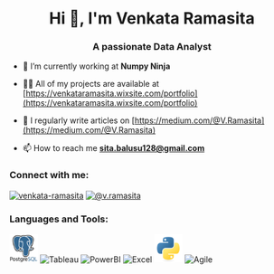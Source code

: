 <h1 align="center">Hi 👋, I'm Venkata Ramasita</h1>
<h3 align="center">A passionate Data Analyst</h3>

- 🔭 I’m currently working at **Numpy Ninja**

- 👨‍💻 All of my projects are available at [https://venkataramasita.wixsite.com/portfolio](https://venkataramasita.wixsite.com/portfolio)

- 📝 I regularly write articles on [https://medium.com/@V.Ramasita](https://medium.com/@V.Ramasita)

- 📫 How to reach me **sita.balusu128@gmail.com**

<h3 align="left">Connect with me:</h3>
<p align="left">
<a href="https://linkedin.com/in/venkata-ramasita" target="blank"><img align="center" src="https://raw.githubusercontent.com/rahuldkjain/github-profile-readme-generator/master/src/images/icons/Social/linked-in-alt.svg" alt="venkata-ramasita" height="30" width="40" /></a>
<a href="https://medium.com/@v.ramasita" target="blank"><img align="center" src="https://raw.githubusercontent.com/rahuldkjain/github-profile-readme-generator/master/src/images/icons/Social/medium.svg" alt="@v.ramasita" height="30" width="40" /></a>
</p>

<h3 align="left">Languages and Tools:</h3>
<p align="left"> <a  <img src="https://raw.githubusercontent.com/devicons/devicon/master/icons/cplusplus/cplusplus-original.svg" alt="cplusplus" width="50" height="50"/>
</a>  <img src="https://raw.githubusercontent.com/devicons/devicon/master/icons/postgresql/postgresql-original-wordmark.svg" alt="postgresql" width="50" height="50"/>
</a>  <img src="https://github.com/sita47/My-Profile/assets/96062745/72f593e2-ebc1-470f-a07f-73469e2e53da" alt="Tableau" width="50" height="50"/> 
</a>  <img src="https://github.com/sita47/My-Profile/assets/96062745/88249775-ec1e-4318-8e40-28a00d8e641e" alt="PowerBI" width="50" height="50"/> 
</a>  <img src="https://github.com/sita47/sita47/assets/96062745/535e6e30-6a0d-4175-a33e-d398ad8f9ba5" alt="Excel" width="50" height="50"/> 
</a>  <img src="https://raw.githubusercontent.com/devicons/devicon/master/icons/python/python-original.svg" alt="Python" width="50" height="50"/> 
</a>  <img src="https://github.com/sita47/sita47/assets/96062745/1dc66e03-69bc-4fc4-a60f-912edeb5b633" alt="Agile" width="50" height="50"/> </p>




